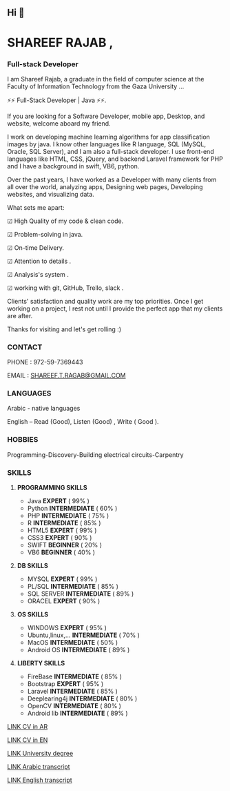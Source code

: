 ## Hi  👋

# SHAREEF RAJAB ,
### Full-stack Developer

I am Shareef Rajab, a graduate in the field of computer science at the Faculty of Information Technology
from the Gaza University ... 

⚡⚡ Full-Stack Developer | Java ⚡⚡.

If you are looking for a Software Developer, mobile app, Desktop, and website, welcome aboard my friend.

I work on developing machine learning algorithms for app classification images by java. I know other languages like R language, SQL (MySQL, Oracle, SQL Server), and I am also a full-stack developer. I use front-end languages like HTML, CSS, jQuery, and backend Laravel framework for PHP and I have a background in swift, VB6, python.

Over the past years, I have worked as a Developer with many clients from all over the world, analyzing apps, Designing web pages, Developing websites, and visualizing data.

What sets me apart:

☑ High Quality of my code & clean code.

☑ Problem-solving in java.

☑ On-time Delivery.

☑ Attention to details .

☑ Analysis's system .

☑ working with git, GitHub, Trello, slack  .


Clients' satisfaction and quality work are my top priorities. Once I get working on a project, I rest not until I provide the perfect app that my clients are after.

 Thanks for visiting and let's get rolling :)

### CONTACT

PHONE : 972-59-7369443 

EMAIL : SHAREEF.T.RAGAB@GMAIL.COM 

### LANGUAGES

Arabic - native languages

English – Read (Good), Listen (Good) , Write ( Good ).

### HOBBIES

Programming-Discovery-Building electrical circuits-Carpentry

### SKILLS

1. **PROGRAMMING SKILLS**

     - Java **EXPERT** ( 99% )
     - Python **INTERMEDIATE** ( 60% )
     - PHP **INTERMEDIATE** ( 75% )
     - R **INTERMEDIATE** ( 85% )
     - HTML5 **EXPERT** ( 99% )
     - CSS3 **EXPERT** ( 90% )
     - SWIFT **BEGINNER** ( 20% )
     - VB6 **BEGINNER** ( 40% )
     
2. **DB SKILLS**

     - MYSQL **EXPERT** ( 99% )
     - PL/SQL **INTERMEDIATE** ( 85% )
     - SQL SERVER **INTERMEDIATE** ( 89% )
     - ORACEL **EXPERT** ( 90% )
     
3. **OS SKILLS**

     - WINDOWS **EXPERT** ( 95% )
     - Ubuntu,linux,... **INTERMEDIATE** ( 70% )
     - MacOS **INTERMEDIATE** ( 50% )
     - Android OS **INTERMEDIATE** ( 89% )
     
4. **LIBERTY SKILLS**

     - FireBase **INTERMEDIATE** ( 85% )
     - Bootstrap **EXPERT** ( 95% )
     - Laravel **INTERMEDIATE** ( 85% )
     - Deeplearing4j **INTERMEDIATE** ( 80% )
     - OpenCV **INTERMEDIATE** ( 80% )
     - Android lib **INTERMEDIATE** ( 89% )
     

[LINK CV in AR](https://bit.ly/3cagIcN "السيرة الذاتية")

[LINK CV in EN](https://bit.ly/2YgMJYv "CV")

[LINK University degree](https://bit.ly/39j4hcI "University degree شهادة الجامعية")

[LINK Arabic transcript](https://bit.ly/3cczrnU "سجل الدرجات")

[LINK English transcript](https://bit.ly/3qV7W6q "English transcript")


